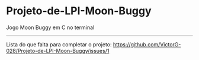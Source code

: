 # Projeto-de-LPI-Moon-Buggy
Jogo Moon Buggy em C no terminal

---

Lista do que falta para completar o projeto: https://github.com/VictorG-028/Projeto-de-LPI-Moon-Buggy/issues/1
